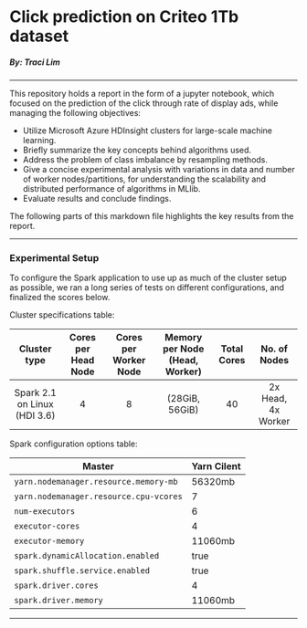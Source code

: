 # Click prediction on Criteo 1Tb dataset

##### By: Traci Lim

---

This repository holds a report in the form of a jupyter notebook, which focused on the prediction of the click through rate of display ads, while managing the following objectives:

- Utilize Microsoft Azure HDInsight clusters for large-scale machine learning.
- Briefly summarize the key concepts behind algorithms used.
- Address the problem of class imbalance by resampling methods.
- Give a concise experimental analysis with variations in data and  number of worker nodes/partitions, for understanding the scalability and  distributed performance of algorithms in MLlib.
- Evaluate results and conclude findings.



The following parts of this markdown file highlights the key results from the report. 

---

### Experimental Setup

To configure the Spark application to use up as much of the cluster setup as possible, we ran a long series of tests on different configurations, and finalized the scores below. 

Cluster specifications table:

|         Cluster type         | Cores per Head Node | Cores per Worker Node | Memory per Node (Head, Worker) | Total Cores |    No. of Nodes    |
| :--------------------------: | :-----------------: | :-------------------: | :----------------------------: | :---------: | :----------------: |
| Spark 2.1 on Linux (HDI 3.6) |          4          |           8           |         (28GiB, 56GiB)         |     40      | 2x Head, 4x Worker |

Spark configuration options table:


| Master                                 | Yarn Cilent |
| -------------------------------------- | ----------- |
| `yarn.nodemanager.resource.memory-mb`  | 56320mb     |
| `yarn.nodemanager.resource.cpu-vcores` | 7           |
| `num-executors`                        | 6           |
| `executor-cores`                       | 4           |
| `executor-memory`                      | 11060mb     |
| `spark.dynamicAllocation.enabled`      | true        |
| `spark.shuffle.service.enabled`        | true        |
| `spark.driver.cores`                   | 4           |
| `spark.driver.memory`                  | 11060mb     |

---

